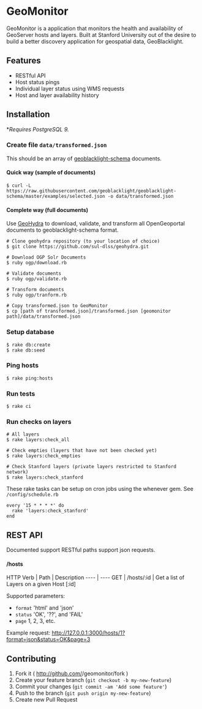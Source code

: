 # GeoMonitor

GeoMonitor is a application that monitors the health and availability of GeoServer hosts and layers. Built at Stanford University out of the desire to build a better discovery application for geospatial data, GeoBlacklight.

## Features

- RESTful API
- Host status pings
- Individual layer status using WMS requests
- Host and layer availability history

## Installation

**Requires PostgreSQL 9.*

### Create file `data/transformed.json`

This should be an array of [geoblacklight-schema](https://github.com/geoblacklight/geoblacklight-schema) documents.

#### Quick way (sample of documents)

```
$ curl -L https://raw.githubusercontent.com/geoblacklight/geoblacklight-schema/master/examples/selected.json -o data/transformed.json
```

#### Complete way (full documents)

Use [GeoHydra](https://github.com/sul-dlss/geohydra) to download, validate, and transform all OpenGeoportal documents to geoblacklight-schema format.

```
# Clone geohydra repository (to your location of choice)
$ git clone https://github.com/sul-dlss/geohydra.git

# Download OGP Solr Documents
$ ruby ogp/download.rb

# Validate documents
$ ruby ogp/validate.rb

# Transform documents
$ ruby ogp/tranform.rb

# Copy transformed.json to GeoMonitor
$ cp [path of transformed.json]/transformed.json [geomonitor path]/data/transformed.json
```


### Setup database

```
$ rake db:create
$ rake db:seed
```

### Ping hosts
```
$ rake ping:hosts
```

### Run tests

```
$ rake ci
```

### Run checks on layers
```
# All layers
$ rake layers:check_all

# Check empties (layers that have not been checked yet)
$ rake layers:check_empties

# Check Stanford layers (private layers restricted to Stanford network)
$ rake layers:check_stanford

```

These rake tasks can be setup on cron jobs using the whenever gem. See `/config/schedule.rb`

```
every '15 * * * *' do
  rake 'layers:check_stanford'
end
```

## REST API

Documented support RESTful paths support json requests.

#### /hosts
HTTP Verb | Path | Description
---- | ----
GET | /hosts/:id | Get a list of Layers on a given Host [:id]

Supported parameters:
 - `format` 'html' and 'json'
 - `status` 'OK', '??', and 'FAIL'
 - `page` 1, 2, 3, etc.

Example request:
http://127.0.0.1:3000/hosts/1?format=json&status=OK&page=3


## Contributing

1. Fork it ( http://github.com/<my-github-username>/geomonitor/fork )
2. Create your feature branch (`git checkout -b my-new-feature`)
3. Commit your changes (`git commit -am 'Add some feature'`)
4. Push to the branch (`git push origin my-new-feature`)
5. Create new Pull Request
